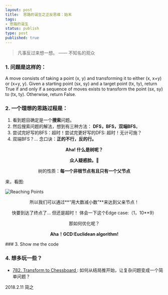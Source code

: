 ```yaml
--- 
layout: post
title:  思路的诞生之正反思维：始末
tags:
- 思路的诞生
status: publish
type: post
published: true
---
```

	
> 凡事反过来想一想。 —— 不知名的观众	


### 1. 问题是这样的：

A move consists of taking a point (x, y) and transforming it to either (x, x+y) or (x+y, y).
Given a starting point (sx, sy) and a target point (tx, ty), return True if and 
only if a sequence of moves exists to transform the point (sx, sy) to (tx, ty). 
Otherwise, return False.

### 2. 一个理想的思路过程是：
	
1. 看到题目确定是一个**搜索**问题。
2. 然后搜索问题的解法，想到有三种方法： **DFS，BFS，双端BFS**。
3. 尝试完好写的BFS：超时！尝试完更好写的DFS: 超时！无计可施？
4. 双端BFS？... 念口诀：**正的不行，反的行。**
	
	
<center>

**Aha! 什么是树呢？**	

**众人疑惑脸。🤔**

树的性质：**每一个非根节点有且只有一个父节点**

</center>

	


	
来，看图:
	
![Reaching Points](https://i.imgur.com/FsKaX4b.png)
	
<center>	

所以我们可以通过**“用大数减小数”**来达到父亲节点！
	
快要到达了终点了... 但还是超时！
体会一下这个Edge case:（1，10**9）
	
那如何优化呢？

**Aha！GCD:Euclidean algorithm!**	

</center>
### 3. Show me the code
	
<script src="https://gist.github.com/WillWang-X/807067fb94a4f0ee03a5dd391b305d4b.js"></script>


### 4. 想多玩一些？

- [782. Transform to Chessboard
](https://leetcode.com/problems/transform-to-chessboard/description/) : 如何从结局推开始，让复杂问题变成一个简单问题？




2018.2.11
简之